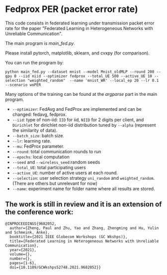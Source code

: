 # Fedprox PER (packet error rate)

This code consists in federated learning under transmission packet error rate for the paper "Federated Learning in Heterogeneous Networks with Unreliable Communication".



The main program is *main_fed.py*.

Please install pytorch, matplotlib, sklearn, and cvxpy (for comparison). 


You can run the program by:

```
python main_fed.py --dataset mnist --model Mnist_oldMLP --round 200 --gpu 0 --iid niid --optimizer fedprox --total_UE 500 --active_UE 10 --selection "weighted_random"  --name 'mnist_WR' --local_ep 20 --lr 0.1 --scenario woPER

```


Many options of the training can be found at the *argparse* part in the main program.
* `--optimizer`: FedAvg and FedProx are implemented and can be changed: fedavg, fedprox.
* `--iid`: type of non-iid: `IID` for iid, `NIID` for 2 digits per client, and `Dirichlet` for dirichlet non-iid distribution tuned by `--alpha` (represent the similarity of data).
* `--batch_size`: batch size.
* `--lr`: learning rate.
* `--mu`: FedProx parameter.
* `--round`: total communication rounds to run
* `--epochs`: local computation
* `--seed` and `--wireless_seed`:random seeds
* `--total_UE`: total participating users
* `--active_UE`: number of active users at each round.
* `--selection`: user selection strategy `uni_random` and `weighted_random`. (There are others but unrelevant for now)
* `--name`: experiment name for folder name where all results are stored.


The work is still in review and it is an extension of the conference work:
---
```
@INPROCEEDINGS{9682052,
  author={Zheng, Paul and Zhu, Yao and Zhang, Zhengming and Hu, Yulin and Schmeink, Anke},
  booktitle={2021 IEEE Globecom Workshops (GC Wkshps)}, 
  title={Federated Learning in Heterogeneous Networks with Unreliable Communication}, 
  year={2021},
  volume={},
  number={},
  pages={1-6},
  doi={10.1109/GCWkshps52748.2021.9682052}}
```
